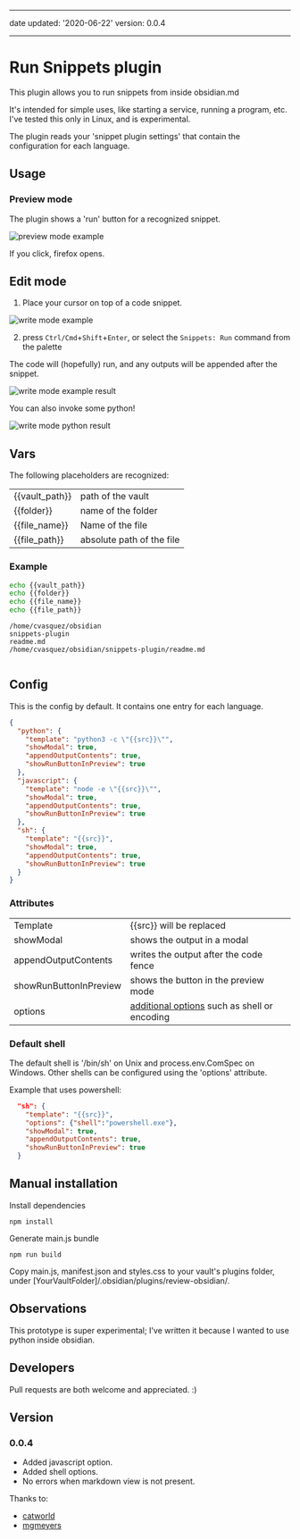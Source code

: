 * * *

date updated: '2020-06-22'
version: 0.0.4

* * *

# Run Snippets plugin

This plugin allows you to run snippets from inside obsidian.md

It's intended for simple uses, like starting a service, running a program, etc. I've tested this only in Linux, and is experimental.

The plugin reads your 'snippet plugin settings' that contain the configuration for each language.

## Usage

### Preview mode

The plugin shows a 'run' button for a recognized snippet.

![preview mode example](preview.png)

If you click, firefox opens.

## Edit mode

1.  Place your cursor on top of a code snippet.

![write mode example](shell_date.png)

2.  press `Ctrl/Cmd`+`Shift`+`Enter`, or select the `Snippets: Run` command from the palette

The code will (hopefully) run, and any outputs will be appended after the snippet.

![write mode example result](shell_date_result.png)

You can also invoke some python!

![write mode python result](python.png)

## Vars

The following placeholders are recognized:

|                |                           |
| -------------- | ------------------------- |
| {{vault_path}} | path of the vault         |
| {{folder}}     | name of the folder        |
| {{file_name}}  | Name of the file          |
| {{file_path}}  | absolute path of the file |

### Example

```sh
echo {{vault_path}} 
echo {{folder}} 
echo {{file_name}} 
echo {{file_path}}
```

```output
/home/cvasquez/obsidian
snippets-plugin
readme.md
/home/cvasquez/obsidian/snippets-plugin/readme.md
    
```

## Config

This is the config by default. It contains one entry for each language.

```json
{
  "python": {
    "template": "python3 -c \"{{src}}\"",
    "showModal": true,
    "appendOutputContents": true,
    "showRunButtonInPreview": true
  },
  "javascript": {
    "template": "node -e \"{{src}}\"",
    "showModal": true,
    "appendOutputContents": true,
    "showRunButtonInPreview": true
  },
  "sh": {
    "template": "{{src}}",
    "showModal": true,
    "appendOutputContents": true,
    "showRunButtonInPreview": true
  }
}
```

### Attributes

|                        |                                        |
| ---------------------- | -------------------------------------- |
| Template               | {{src}} will be replaced               |
| showModal              | shows the output in a modal            |
| appendOutputContents   | writes the output after the code fence |
| showRunButtonInPreview | shows the button in the preview mode   |
| options                | [additional options](https://nodejs.org/api/child_process.html#child_process_child_process_exec_command_options_callback) such as shell or encoding|

### Default shell

The default shell is '/bin/sh' on Unix and process.env.ComSpec on Windows. Other shells can be configured using the 'options' attribute.

Example that uses powershell: 

```json
  "sh": {
    "template": "{{src}}",
    "options": {"shell":"powershell.exe"},
    "showModal": true,
    "appendOutputContents": true,
    "showRunButtonInPreview": true
  }
```

## Manual installation

Install dependencies

    npm install

Generate main.js bundle

    npm run build

Copy main.js, manifest.json and styles.css to your vault's plugins folder, 
under [YourVaultFolder]/.obsidian/plugins/review-obsidian/.

## Observations

This prototype is super experimental; I've written it because I wanted to use python inside obsidian.

## Developers

Pull requests are both welcome and appreciated. :)

## Version


### 0.0.4

-   Added javascript option.
-   Added shell options.
-   No errors when markdown view is not present.

Thanks to: 
* [catworld](https://github.com/catword)
* [mgmeyers](https://github.com/mgmeyers)
